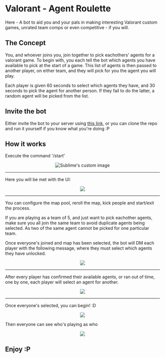 # Valorant - Agent Roulette

Here - A bot to aid you and your pals in making interesting Valorant custom games, unrated team comps or even competitive - if you will.

## The Concept
You, and whoever joins you, join together to pick eachothers' agents for a valorant game. To begin with, you each tell the bot which agents you have available to pick at the start of a game. This list of agents is then passed to another player, on either team, and they will pick for you the agent you will play.

Each player is given 60 seconds to select which agents they have, and 30 seconds to pick the agent for another person. If they fail to do the latter, a random agent will be picked from the list.

## Invite the bot
Either invite the bot to your server using [this link](https://discord.com/api/oauth2/authorize?client_id=926082464508674060&permissions=277025769536&scope=bot%20applications.commands), or you can clone the repo and run it yourself if you know what you're doing :P

## How it works
Execute the command '/start'
<p align="center">
  <img src="https://i.imgur.com/3gwtf50.png" alt="Sublime's custom image"/>
</p>

---


Here you will be met with the UI:

<p align="center">
  <img src="https://i.imgur.com/3I6F4lq.png"/>
</p>

---
You can configure the map pool, reroll the map, kick people and start/exit the process.

If you are playing as a team of 5, and just want to pick eachother agents, make sure you all join the same team to avoid duplicate agents being selected. As two of the same agent cannot be picked for one particular team.

Once everyone's joined and map has been selected, the bot will DM each player with the following message, where they must select which agents they have unlocked.

<p align="center">
  <img src="https://i.imgur.com/lSpPVT5.png"/>
</p>

---

After every player has confirmed their available agents, or ran out of time, one by one, each player will select an agent for another.

<p align="center">
  <img src="https://i.imgur.com/9gefBwY.png"/>
</p>

---

Once everyone's selected, you can begin! :D

<p align="center">
  <img src="https://i.imgur.com/jp4hBAI.png"/>
  
</p>


Then everyone can see who's playing as who

<p align="center">
  <img src="https://i.imgur.com/oWX0wOk.png"/>
</p>

## Enjoy :P
